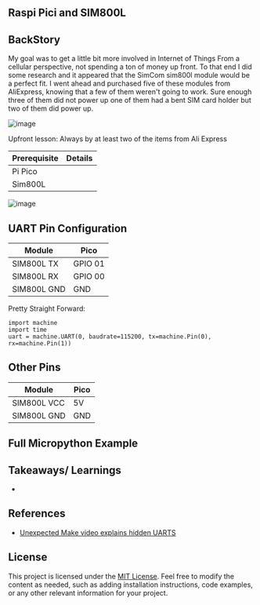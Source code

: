 ## Raspi Pici and SIM800L 

##  BackStory
My goal was to get a little bit more involved in Internet of Things From a cellular perspective, not spending a ton of money up front. To that end I did some research and it appeared that the SimCom sim800l module would be a perfect fit.  I went ahead and purchased five of these modules from AliExpress, knowing that a few of them weren't going to work. Sure enough three of them did not power up one of them had a bent SIM card holder but two of them did power up.

![image](https://github.com/user-attachments/assets/06d5cfd3-fda4-44a4-a0ed-e998e9c1df43)

Upfront lesson: Always by at least two of the items from Ali Express


| Prerequisite | Details |
|---|---|
| Pi Pico |
|Sim800L|

![image](https://github.com/user-attachments/assets/2e2227dc-60cb-489f-9f6b-476d9e145e15)

## UART Pin Configuration

| Module | Pico |
|---|---|
| SIM800L TX | GPIO 01 |
| SIM800L RX | GPIO 00 |
| SIM800L GND | GND|

Pretty Straight Forward:

```
import machine
import time
uart = machine.UART(0, baudrate=115200, tx=machine.Pin(0), rx=machine.Pin(1))
```

## Other Pins

| Module | Pico |
|---|---|
| SIM800L VCC | 5V |
| SIM800L GND | GND |


## Full Micropython Example


## Takeaways/ Learnings
-
## References

- [Unexpected Make video explains hidden UARTS](https://www.youtube.com/watch?v=3sXtVuMhuoc)

## License
This project is licensed under the [MIT License](LICENSE).
Feel free to modify the content as needed, such as adding installation instructions, code examples, or any other relevant information for your project.

